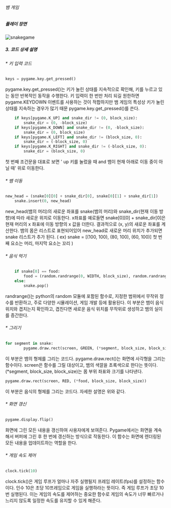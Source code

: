 ###### 뱀 게임

##### 플레이 장면
![snakegame](https://github.com/user-attachments/assets/48bf7e39-2f7c-4298-b6bd-4cd04d267937)

##### 3. 코드 상세 설명

###### * 키 입력 코드
```python
keys = pygame.key.get_pressed()
```
pygame.key.get_pressed()는 키가 눌린 상태를 지속적으로 확인해, 키를 누르고 있는 동안 반복적인 동작을 수행한다. 키 입력이 한 번만 처리 되길 원한하면 pygame.KEYDOWN 이벤트를 사용하는 것이 적합하지만 뱀 게임의 특성상 키가 눌린 상태를 지속하는 경우가 많기 때문 pygame.key.get_pressed()를 쓴다.

```python
    if keys[pygame.K_UP] and snake_dir != (0, block_size):
        snake_dir = (0, -block_size)
    if keys[pygame.K_DOWN] and snake_dir != (0, -block_size):
        snake_dir = (0, block_size)
    if keys[pygame.K_LEFT] and snake_dir != (block_size, 0):
        snake_dir = (-block_size, 0)
    if keys[pygame.K_RIGHT] and snake_dir != (-block_size, 0):
        snake_dir = (block_size, 0)
```
첫 번째 조건문을 대표로 보면 ' up 키를 눌렀을 때 and 뱀이 현재 아래로 이동 중이 아닐 때' 위로 이동한다.

###### * 뱀 이동
```python
new_head = (snake[0][0] + snake_dir[0], snake[0][1] + snake_dir[1])
    snake.insert(0, new_head)
```
new_head(뱀의 머리)의 새로운 좌표를 snake(뱀의 머리)와 snake_dir(현재 이동 방향)에 따라 새로운 위치로 이동한다. x좌표를 예로들면 snake[0][0] + snake_dir[0]은 현재 머리의 x 좌표에 이동 방향의 x 값을 더한다. 결과적으로 (x, y)의 새로운 좌표를 계산한다. 뱀의 몸은 리스트로 표현되어있어 new_head로 새로운 머리 위치가 추가되면 snake 리스트가 추가 된다. ( ex) snake = [(100, 100), (80, 100), (60, 100)] 첫 번째 요소는 머리, 마지막 요소는 꼬리 )

###### * 음식 먹기
```python
    if snake[0] == food:
        food = (random.randrange(0, WIDTH, block_size), random.randrange(0, HEIGHT, block_size))
    else:
        snake.pop()
```
randrange()는 python의 random 모듈에 포함된 함수로, 지정한 범위에서 무작위 정수를 반환하고, 주로 다양한 시뮬레이션, 게임 개발 등에 활용된다. 이 부분은 뱀이 음식 위치와 겹치는지 확인하고, 겹친다면 새로운 음식 위치를 무작위로 생성하고 뱀의 실이를 증간한다. 

###### * 그리기
```python
for segment in snake:
        pygame.draw.rect(screen, GREEN, (*segment, block_size, block_size))
```
이 부분은 뱀의 형체를 그리는 코드다. pygame.draw.rect()는 화면에 사각형을 그리는 함수이다. screen은 함수를 그릴 대상이고, 뱀의 색깔을 초록색으로 한다는 뜻이다. (*segment, block_size, block_size)는 몸 부위 좌표와 크기를 나타낸다. 
```python
pygame.draw.rect(screen, RED, (*food, block_size, block_size))
```
이 부분은 음식의 형체를 그리는 코드다. 자세한 설명은 위와 같다.

###### * 화면 갱신
```python
pygame.display.flip()
```
화면에 그린 모든 내용을 갱신하여 사용자에게 보여준다. Pygame에서는 화면을 계속해서 버퍼에 그린 후 한 번에 갱신하는 방식으로 작동한다. 이 함수는 화면에 렌더링된 모든 내용을 업데이트하는 역할을 한다.

###### * 게임 속도 제어
```python
clock.tick(10)
```
clock.tick()은 게임 루프가 얼마나 자주 실행될지 프레임 레이트(fps)를 설정하는 함수이다. 인수 10은 초당 10프레임으로 게임을 실행하라는 뜻이다. 즉 게임 루프가 초당 10번 실행된다. 이는 게임의 속도를 제어하는 중요한 함수로 게임의 속도가 너무 빠르거나 느리지 않도록 일정한 속도를 유지할 수 있게 해준다.
